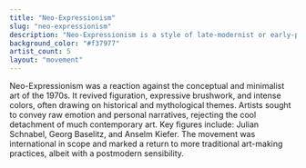 ```yaml
---
title: "Neo-Expressionism"
slug: "neo-expressionism"
description: "Neo-Expressionism is a style of late-modernist or early-postmodern painting and sculpture that emerged in the late 1970s, characterized by intense subjectivity and rough handling of materials."
background_color: "#f37977"
artist_count: 5
layout: "movement"
---
```


Neo-Expressionism was a reaction against the conceptual and minimalist art of the 1970s. It revived figuration, expressive brushwork, and intense colors, often drawing on historical and mythological themes. Artists sought to convey raw emotion and personal narratives, rejecting the cool detachment of much contemporary art. Key figures include: Julian Schnabel, Georg Baselitz, and Anselm Kiefer. The movement was international in scope and marked a return to more traditional art-making practices, albeit with a postmodern sensibility.

